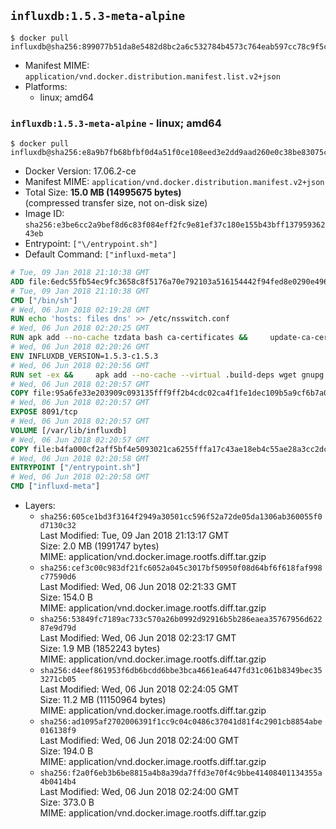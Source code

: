 ## `influxdb:1.5.3-meta-alpine`

```console
$ docker pull influxdb@sha256:899077b51da8e5482d8bc2a6c532784b4573c764eab597cc78c9f5c9eb3a6087
```

-	Manifest MIME: `application/vnd.docker.distribution.manifest.list.v2+json`
-	Platforms:
	-	linux; amd64

### `influxdb:1.5.3-meta-alpine` - linux; amd64

```console
$ docker pull influxdb@sha256:e8a9b7fb68bfbf0d4a51f0ce108eed3e2dd9aad260e0c38be83075c21f0ce2a5
```

-	Docker Version: 17.06.2-ce
-	Manifest MIME: `application/vnd.docker.distribution.manifest.v2+json`
-	Total Size: **15.0 MB (14995675 bytes)**  
	(compressed transfer size, not on-disk size)
-	Image ID: `sha256:e3be6cc2a9bef8d6c83f084eff2fc9e81ef37c180e155b43bff13795936243eb`
-	Entrypoint: `["\/entrypoint.sh"]`
-	Default Command: `["influxd-meta"]`

```dockerfile
# Tue, 09 Jan 2018 21:10:38 GMT
ADD file:6edc55fb54ec9fc3658c8f5176a70e792103a516154442f94fed8e0290e4960e in / 
# Tue, 09 Jan 2018 21:10:38 GMT
CMD ["/bin/sh"]
# Wed, 06 Jun 2018 02:19:28 GMT
RUN echo 'hosts: files dns' >> /etc/nsswitch.conf
# Wed, 06 Jun 2018 02:20:25 GMT
RUN apk add --no-cache tzdata bash ca-certificates &&     update-ca-certificates
# Wed, 06 Jun 2018 02:20:26 GMT
ENV INFLUXDB_VERSION=1.5.3-c1.5.3
# Wed, 06 Jun 2018 02:20:56 GMT
RUN set -ex &&     apk add --no-cache --virtual .build-deps wget gnupg tar &&     for key in         05CE15085FC09D18E99EFB22684A14CF2582E0C5 ;     do         gpg --keyserver ha.pool.sks-keyservers.net --recv-keys "$key" ||         gpg --keyserver pgp.mit.edu --recv-keys "$key" ||         gpg --keyserver keyserver.pgp.com --recv-keys "$key" ;     done &&     wget --no-verbose https://dl.influxdata.com/enterprise/releases/influxdb-meta-${INFLUXDB_VERSION}-static_linux_amd64.tar.gz.asc &&     wget --no-verbose https://dl.influxdata.com/enterprise/releases/influxdb-meta-${INFLUXDB_VERSION}-static_linux_amd64.tar.gz &&     gpg --batch --verify influxdb-meta-${INFLUXDB_VERSION}-static_linux_amd64.tar.gz.asc influxdb-meta-${INFLUXDB_VERSION}-static_linux_amd64.tar.gz &&     mkdir -p /usr/src &&     tar -C /usr/src -xzf influxdb-meta-${INFLUXDB_VERSION}-static_linux_amd64.tar.gz &&     rm -f /usr/src/influxdb-*/influxdb-meta.conf &&     chmod +x /usr/src/influxdb-*/* &&     cp -a /usr/src/influxdb-*/* /usr/bin/ &&     rm -rf *.tar.gz* /usr/src /root/.gnupg &&     apk del .build-deps
# Wed, 06 Jun 2018 02:20:57 GMT
COPY file:95a6fe33e203909c093135fff9ff2b4cdc02ca4f1fe1dec109b5a9cf6b7a0946 in /etc/influxdb/influxdb-meta.conf 
# Wed, 06 Jun 2018 02:20:57 GMT
EXPOSE 8091/tcp
# Wed, 06 Jun 2018 02:20:57 GMT
VOLUME [/var/lib/influxdb]
# Wed, 06 Jun 2018 02:20:57 GMT
COPY file:b4fa000cf2aff5bf4e5093021ca6255fffa17c43ae18eb4c55ae28a3cc2dc281 in /entrypoint.sh 
# Wed, 06 Jun 2018 02:20:58 GMT
ENTRYPOINT ["/entrypoint.sh"]
# Wed, 06 Jun 2018 02:20:58 GMT
CMD ["influxd-meta"]
```

-	Layers:
	-	`sha256:605ce1bd3f3164f2949a30501cc596f52a72de05da1306ab360055f0d7130c32`  
		Last Modified: Tue, 09 Jan 2018 21:13:17 GMT  
		Size: 2.0 MB (1991747 bytes)  
		MIME: application/vnd.docker.image.rootfs.diff.tar.gzip
	-	`sha256:cef3c00c983df21fc6052a045c3017bf50950f08d64bf6f618faf998c77590d6`  
		Last Modified: Wed, 06 Jun 2018 02:21:33 GMT  
		Size: 154.0 B  
		MIME: application/vnd.docker.image.rootfs.diff.tar.gzip
	-	`sha256:53849fc7189ac733c570a26b0992d92916b5b286eaea35767956d62287e9d79d`  
		Last Modified: Wed, 06 Jun 2018 02:23:17 GMT  
		Size: 1.9 MB (1852243 bytes)  
		MIME: application/vnd.docker.image.rootfs.diff.tar.gzip
	-	`sha256:d4eef861953f6db6bcdd6bbe3bca4661ea6447fd31c061b8349bec353271cb05`  
		Last Modified: Wed, 06 Jun 2018 02:24:05 GMT  
		Size: 11.2 MB (11150964 bytes)  
		MIME: application/vnd.docker.image.rootfs.diff.tar.gzip
	-	`sha256:ad1095af2702006391f1cc9c04c0486c37041d81f4c2901cb8854abe016138f9`  
		Last Modified: Wed, 06 Jun 2018 02:24:00 GMT  
		Size: 194.0 B  
		MIME: application/vnd.docker.image.rootfs.diff.tar.gzip
	-	`sha256:f2a0f6eb3b6be8815a4b8a39da7ffd3e70f4c9bbe41408401134355a4b0414b4`  
		Last Modified: Wed, 06 Jun 2018 02:24:00 GMT  
		Size: 373.0 B  
		MIME: application/vnd.docker.image.rootfs.diff.tar.gzip
